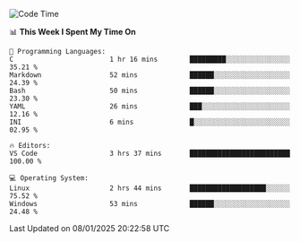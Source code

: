 
<!--START_SECTION:waka-->
![Code Time](http://img.shields.io/badge/Code%20Time-735%20hrs-blue)

📊 **This Week I Spent My Time On** 

```text
💬 Programming Languages: 
C                        1 hr 16 mins        █████████░░░░░░░░░░░░░░░░   35.21 % 
Markdown                 52 mins             ██████░░░░░░░░░░░░░░░░░░░   24.39 % 
Bash                     50 mins             ██████░░░░░░░░░░░░░░░░░░░   23.30 % 
YAML                     26 mins             ███░░░░░░░░░░░░░░░░░░░░░░   12.16 % 
INI                      6 mins              █░░░░░░░░░░░░░░░░░░░░░░░░   02.95 % 

🔥 Editors: 
VS Code                  3 hrs 37 mins       █████████████████████████   100.00 % 

💻 Operating System: 
Linux                    2 hrs 44 mins       ███████████████████░░░░░░   75.52 % 
Windows                  53 mins             ██████░░░░░░░░░░░░░░░░░░░   24.48 % 
```


 Last Updated on 08/01/2025 20:22:58 UTC
<!--END_SECTION:waka-->
